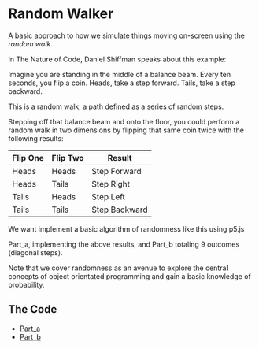 # Random Walker
A basic approach to how we simulate things moving on-screen using the _random walk._

In The Nature of Code, Daniel Shiffman speaks about this example:

Imagine you are standing in the middle of a balance beam. Every ten seconds, you flip a coin. Heads, take a step forward. Tails, take a step backward.

This is a random walk, a path defined as a series of random steps. 

Stepping off that balance beam and onto the floor, you could perform a random walk in two dimensions by flipping that same coin twice with the following results:

Flip One | Flip Two | Result
-------- | -------- | --------
Heads | Heads | Step Forward
Heads | Tails | Step Right
Tails | Heads | Step Left
Tails | Tails | Step Backward

We want implement a basic algorithm of randomness like this using p5.js

Part_a, implementing the above results, and Part_b totaling 9 outcomes (diagonal steps).

Note that we cover randomness as an avenue to explore the central concepts of object orientated programming and gain a basic knowledge of probability.

## The Code
- [Part_a](Part_a)
- [Part_b](Part_b)
